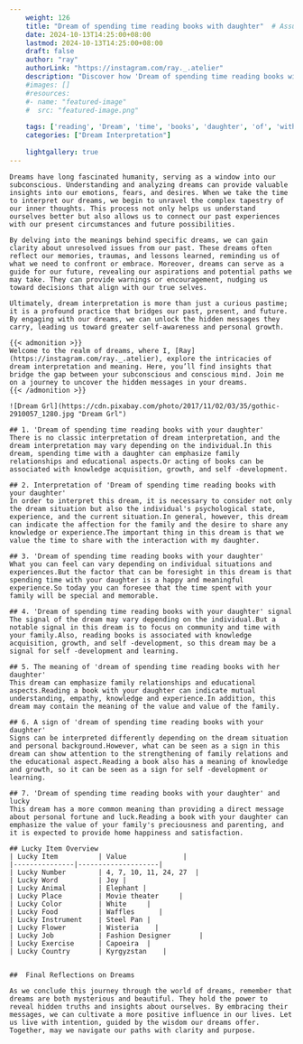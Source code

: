 ```yaml
---
    weight: 126
    title: "Dream of spending time reading books with daughter"  # Assuming 'title' column exists
    date: 2024-10-13T14:25:00+08:00
    lastmod: 2024-10-13T14:25:00+08:00
    draft: false
    author: "ray"
    authorLink: "https://instagram.com/ray._.atelier"
    description: "Discover how 'Dream of spending time reading books with daughter' can interpret your future and uncover its significant meanings in your life."
    #images: []
    #resources:
    #- name: "featured-image"
    #  src: "featured-image.png"
    
    tags: ['reading', 'Dream', 'time', 'books', 'daughter', 'of', 'with', 'spending']
    categories: ["Dream Interpretation"]
    
    lightgallery: true
---
```

    
    Dreams have long fascinated humanity, serving as a window into our subconscious. Understanding and analyzing dreams can provide valuable insights into our emotions, fears, and desires. When we take the time to interpret our dreams, we begin to unravel the complex tapestry of our inner thoughts. This process not only helps us understand ourselves better but also allows us to connect our past experiences with our present circumstances and future possibilities.
    
    By delving into the meanings behind specific dreams, we can gain clarity about unresolved issues from our past. These dreams often reflect our memories, traumas, and lessons learned, reminding us of what we need to confront or embrace. Moreover, dreams can serve as a guide for our future, revealing our aspirations and potential paths we may take. They can provide warnings or encouragement, nudging us toward decisions that align with our true selves.
    
    Ultimately, dream interpretation is more than just a curious pastime; it is a profound practice that bridges our past, present, and future. By engaging with our dreams, we can unlock the hidden messages they carry, leading us toward greater self-awareness and personal growth.
    
    {{< admonition >}}
    Welcome to the realm of dreams, where I, [Ray](https://instagram.com/ray._.atelier), explore the intricacies of dream interpretation and meaning. Here, you’ll find insights that bridge the gap between your subconscious and conscious mind. Join me on a journey to uncover the hidden messages in your dreams.
    {{< /admonition >}}
    
    ![Dream Grl](https://cdn.pixabay.com/photo/2017/11/02/03/35/gothic-2910057_1280.jpg "Dream Grl")
    
    ## 1. 'Dream of spending time reading books with your daughter'
    There is no classic interpretation of dream interpretation, and the dream interpretation may vary depending on the individual.In this dream, spending time with a daughter can emphasize family relationships and educational aspects.Or acting of books can be associated with knowledge acquisition, growth, and self -development.
    
    ## 2. Interpretation of 'Dream of spending time reading books with your daughter'
    In order to interpret this dream, it is necessary to consider not only the dream situation but also the individual's psychological state, experience, and the current situation.In general, however, this dream can indicate the affection for the family and the desire to share any knowledge or experience.The important thing in this dream is that we value the time to share with the interaction with my daughter.
    
    ## 3. 'Dream of spending time reading books with your daughter'
    What you can feel can vary depending on individual situations and experiences.But the factor that can be foresight in this dream is that spending time with your daughter is a happy and meaningful experience.So today you can foresee that the time spent with your family will be special and memorable.
    
    ## 4. 'Dream of spending time reading books with your daughter' signal
    The signal of the dream may vary depending on the individual.But a notable signal in this dream is to focus on community and time with your family.Also, reading books is associated with knowledge acquisition, growth, and self -development, so this dream may be a signal for self -development and learning.
    
    ## 5. The meaning of 'dream of spending time reading books with her daughter'
    This dream can emphasize family relationships and educational aspects.Reading a book with your daughter can indicate mutual understanding, empathy, knowledge and experience.In addition, this dream may contain the meaning of the value and value of the family.
    
    ## 6. A sign of 'dream of spending time reading books with your daughter'
    Signs can be interpreted differently depending on the dream situation and personal background.However, what can be seen as a sign in this dream can show attention to the strengthening of family relations and the educational aspect.Reading a book also has a meaning of knowledge and growth, so it can be seen as a sign for self -development or learning.
    
    ## 7. 'Dream of spending time reading books with your daughter' and lucky
    This dream has a more common meaning than providing a direct message about personal fortune and luck.Reading a book with your daughter can emphasize the value of your family's preciousness and parenting, and it is expected to provide home happiness and satisfaction.
    
    ## Lucky Item Overview
    | Lucky Item          | Value              |
    |---------------|--------------------|
    | Lucky Number        | 4, 7, 10, 11, 24, 27  |
    | Lucky Word          | Joy |
    | Lucky Animal        | Elephant |
    | Lucky Place         | Movie theater     |
    | Lucky Color         | White     |
    | Lucky Food          | Waffles      |
    | Lucky Instrument    | Steel Pan |
    | Lucky Flower        | Wisteria    |
    | Lucky Job           | Fashion Designer       |
    | Lucky Exercise      | Capoeira  |
    | Lucky Country       | Kyrgyzstan    |
    
    
    ##  Final Reflections on Dreams
    
    As we conclude this journey through the world of dreams, remember that dreams are both mysterious and beautiful. They hold the power to reveal hidden truths and insights about ourselves. By embracing their messages, we can cultivate a more positive influence in our lives. Let us live with intention, guided by the wisdom our dreams offer. Together, may we navigate our paths with clarity and purpose.
    